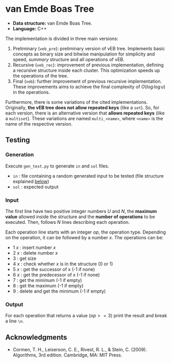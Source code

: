 # van Emde Boas Tree
- **Data structure:** van Emde Boas Tree.
- **Language:** C++

The implementation is divided in three main versions:

1. Preliminary (`veb_pre`): preliminary version of vEB tree. Implements basic concepts as binary size and bitwise manipulation for simplicity and speed, *summary* structure and all operations of vEB.
2. Recursive (`veb_rec`): improvement of previous implementation, defining a recursive structure inside each cluster. This optimization speeds up the operations of the tree.
3. Final (`veb`): further improvement of previous recursive implementation. These improvements aims to achieve the final complexity of $O(log\,log\,u)$ in the operations.

Furthermore, there is some variations of the cited implementations. Originally, **the **vEB** tree does not allow repeated keys** (like a `set`). So, for each version, there is an alternative version that **allows repeated keys** (like a `multiset`). These variations are named `multi_<name>`, where `<name>` is the name of the respective version.

## Testing

### Generation

Execute `gen_test.py` to generate `in` and `sol` files.
  - `in` : file containing a random generated input to be tested (file structure explained [below](#input))
  - `sol` : expected output


### Input

The first line have two positive integer numbers $U$ and $N$, the **maximum value** allowed inside the structure and the **number of operations** to be executed. Then, follows $N$ lines describing each operation.

Each operation line starts with an integer $op$, the operation type. Depending on the operation, it can be followed by a number $x$. The operations can be:

  - 1 $x$ : insert number $x$
  - 2 $x$ : delete number $x$
  - 3 : get size
  - 4 $x$ : check whether $x$ is in the structure (0 or 1)
  - 5 $x$ : get the successor of x (-1 if none)
  - 6 $x$ : get the predecessor of x (-1 if none)
  - 7 : get the minimum (-1 if empty)
  - 8 : get the maximum (-1 if empty)
  - 9 : delete and get the minimum (-1 if empty)

### Output

For each operation that returns a value ($op>=3$) print the result and break a line `\n`.

## Acknowledgments

- Cormen, T. H., Leiserson, C. E., Rivest, R. L., & Stein, C. (2009). Algorithms, 3rd edition. Cambridge, MA: MIT Press.